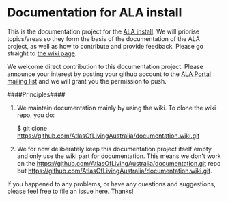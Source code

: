 Documentation for ALA install
=============

This is the documentation project for the [ALA install](https://github.com/AtlasOfLivingAustralia/ala-install). We will priorise topics/areas so they form the basis of the documentation of the ALA project, as well as how to contribute and provide feedback. Please go straight to [the wiki page](https://github.com/AtlasOfLivingAustralia/documentation/wiki).

We welcome direct contribution to this documentation project. Please announce your interest by posting your github account to the [ALA Portal mailing list](http://lists.gbif.org/mailman/listinfo/ala-portal) and we will grant you the permission to push.

####Principles####
1. We maintain documentation mainly by using the wiki. To clone the wiki repo, you do:

    $ git clone https://github.com/AtlasOfLivingAustralia/documentation.wiki.git

2. We for now deliberately keep this documentation project itself empty and only use the wiki part for documentation. This means we don't work on the https://github.com/AtlasOfLivingAustralia/documentation.git repo but https://github.com/AtlasOfLivingAustralia/documentation.wiki.git.

If you happened to any problems, or have any questions and suggestions, please feel free to file an issue here. Thanks!
